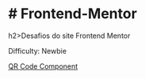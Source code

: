 <h1># Frontend-Mentor</h1>
 h2>Desafios do site Frontend Mentor</h2>

<p>Difficulty: Newbie</p>
<p><a href="https://hugoalbuquerque1993.github.io/Frontend-Mentor/qr-code-component-main/index.html">QR Code Component</a></p>